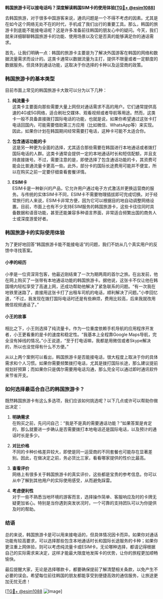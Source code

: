**韩国旅游卡可以接电话吗？深度解读韩国SIM卡的使用体验[[TG💪+ @esim1088](https://t.me/s/esim1088)]**

去韩国旅游，对于很多中国游客来说，通讯问题是一个不得不考虑的因素。尤其是在如今这个网络无处不在的时代，手机成了我们出行的重要工具。那么，韩国的旅游卡到底能不能接电话呢？这是许多准备前往韩国的朋友心中的疑问。今天，我们就来详细聊聊韩国旅游卡的功能、使用场景以及它是否真的能够满足你的通话需求。

首先，让我们明确一点：韩国的旅游卡主要是为了解决外国游客在韩国的网络和数据流量需求而设计的。这类卡通常以数据流量为主打，提供不限量或者一定额度的数据服务。但具体到通话功能，这取决于你选择的卡种以及运营商的政策。

### 韩国旅游卡的基本类型

目前市面上常见的韩国旅游卡大致可以分为以下几种：

1. **纯流量卡**  
   这类卡主要面向那些需要大量上网但对通话需求不高的用户。它们通常提供高速的4G或5G网络，适合刷社交媒体、观看视频或者导航等用途。然而，这类卡一般不具备直接拨打国际电话的功能，也就是说，如果你希望通过这张卡打电话回国内，可能需要借助第三方应用（比如微信、WhatsApp等）来实现。因此，如果你计划在韩国期间经常需要打电话，这种卡可能不太适合你。

2. **包含通话功能的卡**  
   这是另一种更为全面的选择，尤其适合那些需要在韩国进行本地通话或者拨打国际电话的人群。这类卡通常会提供一定的本地通话时长和短信配额，并且支持直接拨号。不过，需要注意的是，即使选择了包含通话功能的卡，其资费可能会比普通流量卡更高一些。此外，部分卡的国际长途费用可能并不便宜，所以在购买之前一定要仔细查看套餐详情。

3. **ESIM卡**  
   ESIM卡是一种新兴的产品，它允许用户通过电子方式激活并更换运营商的服务。与传统的实体SIM卡不同，ESIM卡不需要物理插拔即可完成切换。对于经常旅行的人来说，ESIM卡非常方便，因为它可以根据目的地自动调整网络设置。目前，市面上也有不少支持ESIM服务的韩国旅游卡，这些卡往往同时具备数据和语音功能，甚至还能兼容多种语言界面，非常适合频繁出国的商务人士或深度游爱好者。

### 韩国旅游卡的实际使用体验

为了更好地回答“韩国旅游卡能不能接电话”的问题，我们不妨从几个真实用户的反馈中寻找答案。

#### 小李的经历
小李是一位资深背包客，他最近刚结束了一次为期两周的首尔之旅。在出发前，他在网上购买了一张带有本地通话功能的韩国旅游卡。据他说，这张卡不仅让他在韩国境内轻松享受了高速上网，还成功帮助他解决了紧急联系的问题。“有一次我在地铁里迷路了，直接用这张卡打了出租车司机的电话，顺利解决了问题。”小李回忆道，“不过，我发现在拨打国际电话时还是有些麻烦，费用比较高，后来我就改用微信视频通话了。”

#### 小王的故事
相比之下，小王则选择了纯流量卡。作为一位重度依赖手机导航的应用程序开发者，小王更看重的是卡的速度和稳定性。“我基本上全程靠Google Maps导航，完全没有掉线的情况。”小王说道，“至于打电话嘛，我都是用微信或者Skype解决的，所以也没觉得有什么不方便。”

从以上两个案例可以看出，韩国旅游卡是否能接电话，很大程度上取决于你的具体需求和个人习惯。如果你需要频繁拨打电话，尤其是拨打国际长途，那么建议提前规划好预算；而如果你只是偶尔需要用电话沟通，那么完全可以通过即时通讯软件来节省开支。

### 如何选择最适合自己的韩国旅游卡？

既然韩国旅游卡有这么多选项，我们应该如何挑选呢？以下几点或许可以帮助你做出决定：

1. **明确需求**  
   在购买之前，先问问自己：“我是不是真的需要通话功能？”如果答案是肯定的，那么就要进一步确认是否需要拨打本地电话还是国际电话，以及预计的通话时长是多少。

2. **对比价格**  
   不同的卡种价格差异较大，即使是同一运营商的不同套餐也可能存在显著差别。因此，在做决定之前，务必货比三家，看看哪家提供的性价比最高。

3. **查看评价**  
   网络上有很多关于韩国旅游卡的真实评价，这些都是宝贵的参考信息。你可以从中了解到其他用户的实际使用感受，从而避免踩雷。

4. **考虑便利性**  
   对于一些不熟悉当地环境的游客而言，选择操作简单、客服响应及时的卡牌无疑更加省心。特别是当你遇到突发状况时，一个可靠的支持团队可以为你提供及时的帮助。

### 结语

总的来说，韩国旅游卡是可以用来接电话的，但具体情况因卡而异。如果你对通话功能有较高要求，可以选择那些包含本地通话时长和国际长途服务的卡种；如果你更注重上网体验，则可以考虑纯流量卡或ESIM卡。无论哪种选择，都请记得根据自己的实际需求来决定，这样才能最大限度地发挥卡的优势，让你的旅程更加顺畅愉快。

最后提醒大家，无论是选择哪款卡，都要确保提前了解清楚相关条款，以免产生不必要的误会。希望每位前往韩国的朋友都能享受到便捷高效的通信服务，让旅途更加无忧无虑！

[[TG💪+ @esim1088](https://t.me/s/esim1088) ![Image](https://i.postimg.cc/4NQfJmqS/Snipaste-2025-05-13-00-14-12.png)]